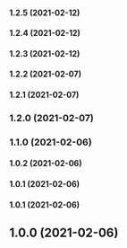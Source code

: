 #### 1.2.5 (2021-02-12)

#### 1.2.4 (2021-02-12)

#### 1.2.3 (2021-02-12)

#### 1.2.2 (2021-02-07)

#### 1.2.1 (2021-02-07)

### 1.2.0 (2021-02-07)

### 1.1.0 (2021-02-06)

#### 1.0.2 (2021-02-06)

#### 1.0.1 (2021-02-06)

#### 1.0.1 (2021-02-06)

## 1.0.0 (2021-02-06)

